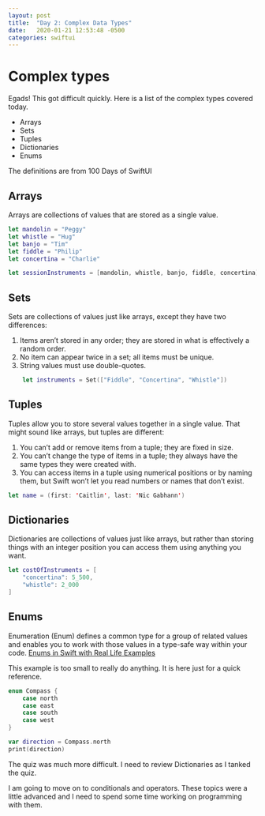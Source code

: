 ```yaml
---
layout: post
title:  "Day 2: Complex Data Types"
date:   2020-01-21 12:53:48 -0500
categories: swiftui
---
```

# Complex types

Egads! This got difficult quickly. Here is a list of the complex types covered today.

* Arrays
* Sets
* Tuples
* Dictionaries
* Enums
  
The definitions are from 100 Days of SwiftUI

## Arrays

Arrays are collections of values that are stored as a single value.

```swift
let mandolin = "Peggy"
let whistle = "Hug"
let banjo = "Tim"
let fiddle = "Philip"
let concertina = "Charlie"

let sessionInstruments = [mandolin, whistle, banjo, fiddle, concertina]
```

## Sets

Sets are collections of values just like arrays, except they have two differences:

1. Items aren’t stored in any order; they are stored in what is effectively a random order.
2. No item can appear twice in a set; all items must be unique.
3. String values must use double-quotes.

```swift
    let instruments = Set(["Fiddle", "Concertina", "Whistle"])
```

## Tuples

Tuples allow you to store several values together in a single value. That might sound like arrays, but tuples are different:

1. You can’t add or remove items from a tuple; they are fixed in size.
2. You can’t change the type of items in a tuple; they always have the same types they were created with.
3. You can access items in a tuple using numerical positions or by naming them, but Swift won’t let you read numbers or names that don’t exist.

```swift
let name = (first: 'Caitlin', last: 'Nic Gabhann')
```

## Dictionaries

Dictionaries are collections of values just like arrays, but rather than storing things with an integer position you can access them using anything you want.

```swift
let costOfInstruments = [
    "concertina": 5_500,
    "whistle": 2_000
]
```

## Enums

Enumeration (Enum) defines a common type for a group of related values and enables you to work with those values in a type-safe way within your code. [Enums in Swift with Real Life Examples](https://medium.com/@agoiabeladeyemi/enums-in-swift-with-real-life-examples-9fdcda775e99)

This example is too small to really do anything. It is here just for a quick reference.

```swift
enum Compass {
    case north
    case east
    case south
    case west
}

var direction = Compass.north
print(direction)
```

The quiz was much more difficult. I need to review Dictionaries as I tanked the quiz.

I am going to move on to conditionals and operators. These topics were a little advanced and  I need to spend some time working on programming with them.
